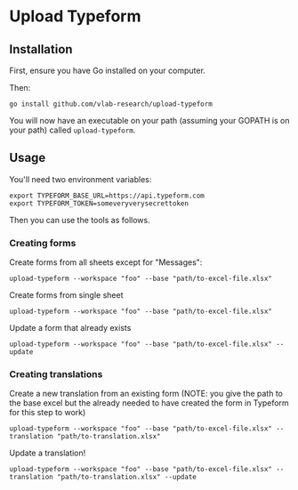 # Upload Typeform

## Installation

First, ensure you have Go installed on your computer.

Then:

``` shell
go install github.com/vlab-research/upload-typeform
```

You will now have an executable on your path (assuming your GOPATH is on your path) called `upload-typeform`.

## Usage

You'll need two environment variables:
``` shell
export TYPEFORM_BASE_URL=https://api.typeform.com
export TYPEFORM_TOKEN=someveryverysecrettoken
```

Then you can use the tools as follows.


### Creating forms


Create forms from all sheets except for "Messages":
``` shell
upload-typeform --workspace "foo" --base "path/to-excel-file.xlsx"
```


Create forms from single sheet
``` shell
upload-typeform --workspace "foo" --base "path/to-excel-file.xlsx"
```


Update a form that already exists
``` shell
upload-typeform --workspace "foo" --base "path/to-excel-file.xlsx" --update
```

### Creating translations

Create a new translation from an existing form (NOTE: you give the path to the base excel but the already needed to have created the form in Typeform for this step to work)
``` shell
upload-typeform --workspace "foo" --base "path/to-excel-file.xlsx" --translation "path/to-translation.xlsx"
```

Update a translation!
``` shell
upload-typeform --workspace "foo" --base "path/to-excel-file.xlsx" --translation "path/to-translation.xlsx" --update
```

